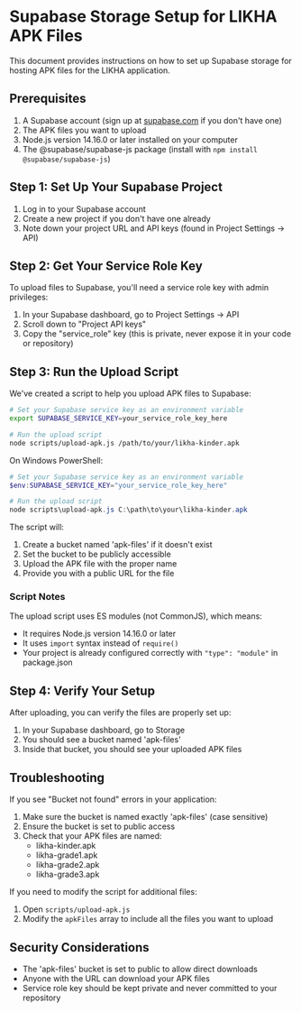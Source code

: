 # Supabase Storage Setup for LIKHA APK Files

This document provides instructions on how to set up Supabase storage for hosting APK files for the LIKHA application.

## Prerequisites

1. A Supabase account (sign up at [supabase.com](https://supabase.com) if you don't have one)
2. The APK files you want to upload
3. Node.js version 14.16.0 or later installed on your computer
4. The @supabase/supabase-js package (install with `npm install @supabase/supabase-js`)

## Step 1: Set Up Your Supabase Project

1. Log in to your Supabase account
2. Create a new project if you don't have one already
3. Note down your project URL and API keys (found in Project Settings → API)

## Step 2: Get Your Service Role Key

To upload files to Supabase, you'll need a service role key with admin privileges:

1. In your Supabase dashboard, go to Project Settings → API
2. Scroll down to "Project API keys"
3. Copy the "service_role" key (this is private, never expose it in your code or repository)

## Step 3: Run the Upload Script

We've created a script to help you upload APK files to Supabase:

```bash
# Set your Supabase service key as an environment variable
export SUPABASE_SERVICE_KEY=your_service_role_key_here

# Run the upload script
node scripts/upload-apk.js /path/to/your/likha-kinder.apk
```

On Windows PowerShell:
```powershell
# Set your Supabase service key as an environment variable
$env:SUPABASE_SERVICE_KEY="your_service_role_key_here"

# Run the upload script
node scripts\upload-apk.js C:\path\to\your\likha-kinder.apk
```

The script will:
1. Create a bucket named 'apk-files' if it doesn't exist
2. Set the bucket to be publicly accessible
3. Upload the APK file with the proper name
4. Provide you with a public URL for the file

### Script Notes

The upload script uses ES modules (not CommonJS), which means:
- It requires Node.js version 14.16.0 or later
- It uses `import` syntax instead of `require()`
- Your project is already configured correctly with `"type": "module"` in package.json

## Step 4: Verify Your Setup

After uploading, you can verify the files are properly set up:

1. In your Supabase dashboard, go to Storage
2. You should see a bucket named 'apk-files'
3. Inside that bucket, you should see your uploaded APK files

## Troubleshooting

If you see "Bucket not found" errors in your application:

1. Make sure the bucket is named exactly 'apk-files' (case sensitive)
2. Ensure the bucket is set to public access
3. Check that your APK files are named:
   - likha-kinder.apk
   - likha-grade1.apk
   - likha-grade2.apk
   - likha-grade3.apk

If you need to modify the script for additional files:

1. Open `scripts/upload-apk.js`
2. Modify the `apkFiles` array to include all the files you want to upload

## Security Considerations

- The 'apk-files' bucket is set to public to allow direct downloads
- Anyone with the URL can download your APK files
- Service role key should be kept private and never committed to your repository 
